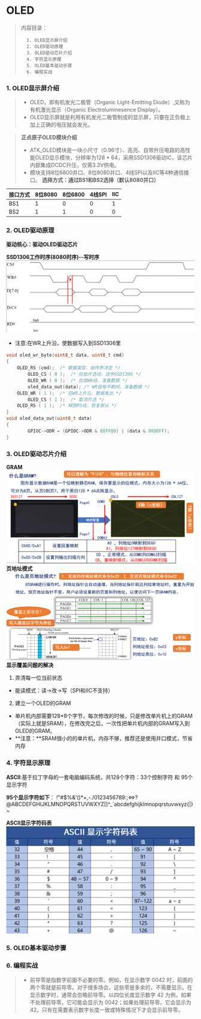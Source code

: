 <!--
 * @Date: 2024-06-06
 * @LastEditors: GoKo-Son626
 * @LastEditTime: 2024-07-13
 * @FilePath: \STM32_Study\入门篇\8.OLED\OLED.md
 * @Description: 该模板为所有笔记模板
-->

# OLED

> 内容目录：
> 
>       1. OLED显示屏介绍
>       2. OLED驱动原理
>       3. OLED驱动芯片介绍
>       4. 字符显示原理
>       5. OLED基本驱动步骤
>       6. 编程实战

### 1. OLED显示屏介绍

> - OLED，即有机发光二极管（Organic Light-Emitting Diode）,又称为有机激光显示（Organic Electroluminesence Display）。	
> - OLED显示屏就是利用有机发光二极管制成的显示屏，只要在正负极上加上正确的电压就会发光。

> **正点原子OLED模块介绍**
> - ATK_OLED模块是一块小尺寸（0.96寸）、高亮、自带升压电路的高性能OLED显示模块，分辨率为128 * 64，采用SSD1306驱动IC，该芯片内部集成DCDC升压，仅需3.3V供电。
> - 模块支持8位6800并口、8位8080并口、4线SPI以及IIC等4种通信接口。
**选择方式：通过BS1和BS2选择（默认8080并口）**

| 接口方式 | 8位8080 | 8位6800 | 4线SPI | IIC |
| -------- | ------- | ------- | ------ | --- |
| BS1      | 1       | 0       | 0      | 1   |
| BS2      | 1       | 1       | 0      | 0   |

### 2. OLED驱动原理

**驱动核心：驱动OLED驱动芯片**

**SSD1306工作时序(8080时序)--写时序**
![SSD1306工作时序(8080时序)--写时序](Pictures/SSD1306工作时序(8080时序)--写时序.png)
- 注意:在WR上升沿，使数据写入到SSD1306里
```c
void oled_wr_byte(uint8_t data, uint8_t cmd) 
{	
	OLED_RS (cmd);	/* 数据类型，由传参决定 */
    	OLED_CS ( 0 );	/* 拉低片选线，选中SSD1306 */
    	OLED_WR ( 0 );	/* 拉低WR线，准备数据 */
    	oled_data_out(data); /* WR低电平期间，准备数据 */
 	OLED_WR ( 1 );	/* 在WR上升沿，数据发出 */
    	OLED_CS ( 1 );	/* 取消片选 */
 	OLED_RS ( 1 );	/* 释放RS线，恢复默认 */
}
void oled_data_out(uint8_t data)
{
    	GPIOC->ODR = (GPIOC->ODR & 0XFF00) | (data & 0X00FF);
}
```

### 3. OLED驱动芯片介绍

**GRAM**
![GRAM](Pictures/GRAM.png)
**页地址模式**
![页地址模式](Pictures/页地址模式.png)
**显示覆盖问题的解决**
1. 弄清每一位当前状态
  - 能读模式：读->改->写（SPI和IIC不支持）
2. 建立一个OLED的GRAM
  - 单片机内部需要128*8个字节，每次修改的时候，只是修改单片机上的GRAM（实际上就是SRAM），在修改完之后，一次性把单片机内部的GRAM写入到OLED的GRAM。
  - **注意：**SRAM很小的的单片机，内存不够，推荐还是使用并口模式，节省内存

### 4. 字符显示原理

**ASCII**:基于拉丁字母的一套电脑编码系统，共128个字符：33个控制字符 和 95个显示字符

**95个显示字符如下**：
  !"#$%&'()*+,-./0123456789:;<=>?@ABCDEFGHIJKLMNOPQRSTUVWXYZ[\]^_`abcdefghijklmnopqrstuvwxyz{|}~

**ASCII显示字符码表**
![ASCII显示字符码表](Pictures/ASCII显示字符码表.png)

### 5. OLED基本驱动步骤



### 6. 编程实战

> - 前导零是指数字前面不必要的零。例如，在显示数字 0042 时，前面的两个零就是前导零。对于很多场合，这些零是多余的，不需要显示。在显示数字时，通常会忽略前导零。以四位长度显示数字 42 为例，如果不处理前导零，它可能会显示为 0042；如果处理前导零，它会显示为 42。只有在需要表示数字长度一致或特殊情况下才会显示前导零。